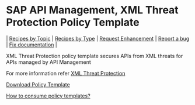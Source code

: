 # SAP API Management, XML Threat Protection Policy Template

\| [Recipes by Topic](../../../api-recipes-by-usecase.md) \| [Recipes by Type](../../../api-recipes-by-type.md) \| [Request Enhancement](https://github.com/SAP-samples/apibusinesshub-api-recipes/issues/new?assignees=&labels=Recipe%20Fix,enhancement&template=recipe-request.md&title=Improve%20xml-threat-protection-policy-template ) \| [Report a bug](https://github.com/SAP-samples/apibusinesshub-api-recipes/issues/new?assignees=&labels=Recipe%20Fix,bug&template=bug_report.md&title=Issue%20with%20xml-threat-protection-policy-template ) \| [Fix documentation](https://github.com/SAP-samples/apibusinesshub-api-recipes/issues/new?assignees=&labels=Recipe%20Fix,documentation&template=bug_report.md&title=Docu%20fix%20xml-threat-protection-policy-template ) \|

XML Threat Protection policy template secures APIs from XML threats for APIs managed by API Management

For more information refer [XML Threat Protection](https://help.sap.com/viewer/66d066d903c2473f81ec33acfe2ccdb4/Cloud/en-US/3de6615cc00843499d6a427e93e2c582.html)

[Download Policy Template](XML_Threat_Protection.zip)

[How to consume policy templates?](../../readme.md)
